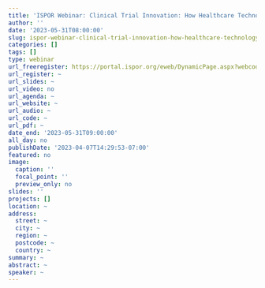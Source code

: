 ```yaml
---
title: 'ISPOR Webinar: Clinical Trial Innovation: How Healthcare Technology is Evolving'
author: ''
date: '2023-05-31T08:00:00'
slug: ispor-webinar-clinical-trial-innovation-how-healthcare-technology-is-evolving
categories: []
tags: []
type: webinar
url_freeregister: https://portal.ispor.org/eweb/DynamicPage.aspx?webcode=EventInfo&Reg_evt_key=7962ba5b-4fe7-4726-896b-33a6e13755f1&RegPath=EventRegNoFees&FreeEvent=1&Event=ISPOR%20Webinar:%20Clinical%20Trial%20Innovation:%20How%20Healthcare%20Technology%20is%20Evolving&FundraisingEvent=0&evt_guest_limit=0
url_register: ~
url_slides: ~
url_video: no
url_agenda: ~
url_website: ~
url_audio: ~
url_code: ~
url_pdf: ~
date_end: '2023-05-31T09:00:00'
all_day: no
publishDate: '2023-04-07T14:29:53-07:00'
featured: no
image:
  caption: ''
  focal_point: ''
  preview_only: no
slides: ''
projects: []
location: ~
address:
  street: ~
  city: ~
  region: ~
  postcode: ~
  country: ~
summary: ~
abstract: ~
speaker: ~
---
```


<!--more-->
